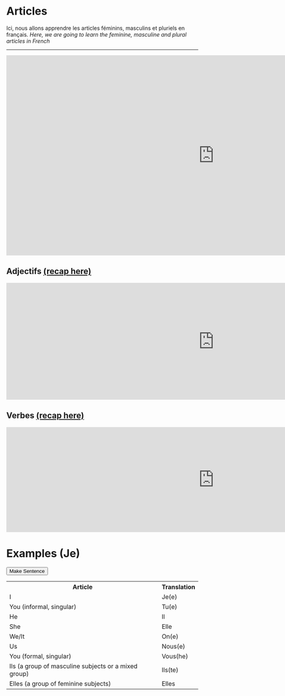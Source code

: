 <h1>Articles</h1>
<p>Ici, nous allons apprendre les articles féminins, masculins et pluriels en français. <i>Here, we are going to learn the feminine, masculine and plural articles in French</i></p>

  <html lang="fr">
  <table>
    <tr><th>Article</th><th>Translation</th></tr>
    <tr><td>I</td><td>Je(e)</td>
    <tr><td>You (informal, singular)</td><td>Tu(e)</td>
    <tr><td>He</td><td>Il</td>
    <tr><td>She</td><td>Elle</td>
    <tr><td>We/It</td><td>On(e)</td>
    <tr><td>Us</td><td>Nous(e)</td>
    <tr><td>You (formal, singular)</td><td>Vous(he)</td>
    <tr><td>Ils (a group of masculine subjects or a mixed group)</td><td>Ils(te)</td>
    <tr><td>Elles (a group of feminine subjects)</td><td>Elles</td>
      
 <hr>
     
<iframe src="https://h5p.org/h5p/embed/689078" width="1090" height="526" frameborder="0" allowfullscreen="allowfullscreen"></iframe><script src="https://h5p.org/sites/all/modules/h5p/library/js/h5p-resizer.js" charset="UTF-8"></script>

<h2>Adjectifs <a href="https://intisarmusa.github.io/sml5202-intisar/vocabulary.html">(recap here)</a></h2>

<iframe src="https://h5p.org/h5p/embed/689087" width="1090" height="307" frameborder="0" allowfullscreen="allowfullscreen"></iframe><script src="https://h5p.org/sites/all/modules/h5p/library/js/h5p-resizer.js" charset="UTF-8"></script>

<h2>Verbes <a href="https://intisarmusa.github.io/sml5202-intisar/vocabulary.html">(recap here)</a></h2>

<iframe src="https://h5p.org/h5p/embed/689091" width="1090" height="276" frameborder="0" allowfullscreen="allowfullscreen"></iframe><script src="https://h5p.org/sites/all/modules/h5p/library/js/h5p-resizer.js" charset="UTF-8"></script>


 
 <h1>Examples (Je) </h1>
<button onclick="makeSentence()">Make Sentence</button>


<p id="demo"></p>


<script>
function makeSentence(){
var person = {
    names: [ "Je" ],
    verbs: [ "mange", "parle", "marche", "demande", "vois" ],
    adverbs: [ "bien", "lentement", "beaucoup"]
};

var i;
var text = "";
for(i = 0; i < person.names.length; i++) {
name = person.names[i];
verb = person.verbs[Math.floor(Math.random() * person.verbs.length)];
adverb = person.adverbs[Math.floor(Math.random() * person.adverbs.length)];

text += name + " " + verb + " " + adverb + ".<br>"

document.getElementById("demo").innerHTML = text;

}
}

</script>
